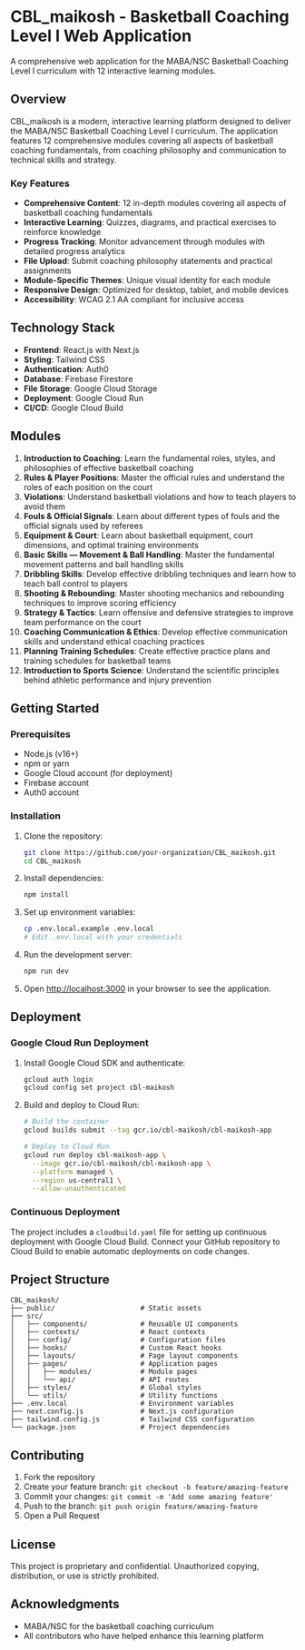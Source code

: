 # CBL_maikosh - Basketball Coaching Level I Web Application

A comprehensive web application for the MABA/NSC Basketball Coaching Level I curriculum with 12 interactive learning modules.

## Overview

CBL_maikosh is a modern, interactive learning platform designed to deliver the MABA/NSC Basketball Coaching Level I curriculum. The application features 12 comprehensive modules covering all aspects of basketball coaching fundamentals, from coaching philosophy and communication to technical skills and strategy.

### Key Features

- **Comprehensive Content**: 12 in-depth modules covering all aspects of basketball coaching fundamentals
- **Interactive Learning**: Quizzes, diagrams, and practical exercises to reinforce knowledge
- **Progress Tracking**: Monitor advancement through modules with detailed progress analytics
- **File Upload**: Submit coaching philosophy statements and practical assignments
- **Module-Specific Themes**: Unique visual identity for each module
- **Responsive Design**: Optimized for desktop, tablet, and mobile devices
- **Accessibility**: WCAG 2.1 AA compliant for inclusive access

## Technology Stack

- **Frontend**: React.js with Next.js
- **Styling**: Tailwind CSS
- **Authentication**: Auth0
- **Database**: Firebase Firestore
- **File Storage**: Google Cloud Storage
- **Deployment**: Google Cloud Run
- **CI/CD**: Google Cloud Build

## Modules

1. **Introduction to Coaching**: Learn the fundamental roles, styles, and philosophies of effective basketball coaching
2. **Rules & Player Positions**: Master the official rules and understand the roles of each position on the court
3. **Violations**: Understand basketball violations and how to teach players to avoid them
4. **Fouls & Official Signals**: Learn about different types of fouls and the official signals used by referees
5. **Equipment & Court**: Learn about basketball equipment, court dimensions, and optimal training environments
6. **Basic Skills — Movement & Ball Handling**: Master the fundamental movement patterns and ball handling skills
7. **Dribbling Skills**: Develop effective dribbling techniques and learn how to teach ball control to players
8. **Shooting & Rebounding**: Master shooting mechanics and rebounding techniques to improve scoring efficiency
9. **Strategy & Tactics**: Learn offensive and defensive strategies to improve team performance on the court
10. **Coaching Communication & Ethics**: Develop effective communication skills and understand ethical coaching practices
11. **Planning Training Schedules**: Create effective practice plans and training schedules for basketball teams
12. **Introduction to Sports Science**: Understand the scientific principles behind athletic performance and injury prevention

## Getting Started

### Prerequisites

- Node.js (v16+)
- npm or yarn
- Google Cloud account (for deployment)
- Firebase account
- Auth0 account

### Installation

1. Clone the repository:
   ```bash
   git clone https://github.com/your-organization/CBL_maikosh.git
   cd CBL_maikosh
   ```

2. Install dependencies:
   ```bash
   npm install
   ```

3. Set up environment variables:
   ```bash
   cp .env.local.example .env.local
   # Edit .env.local with your credentials
   ```

4. Run the development server:
   ```bash
   npm run dev
   ```

5. Open [http://localhost:3000](http://localhost:3000) in your browser to see the application.

## Deployment

### Google Cloud Run Deployment

1. Install Google Cloud SDK and authenticate:
   ```bash
   gcloud auth login
   gcloud config set project cbl-maikosh
   ```

2. Build and deploy to Cloud Run:
   ```bash
   # Build the container
   gcloud builds submit --tag gcr.io/cbl-maikosh/cbl-maikosh-app

   # Deploy to Cloud Run
   gcloud run deploy cbl-maikosh-app \
     --image gcr.io/cbl-maikosh/cbl-maikosh-app \
     --platform managed \
     --region us-central1 \
     --allow-unauthenticated
   ```

### Continuous Deployment

The project includes a `cloudbuild.yaml` file for setting up continuous deployment with Google Cloud Build. Connect your GitHub repository to Cloud Build to enable automatic deployments on code changes.

## Project Structure

```
CBL_maikosh/
├── public/                     # Static assets
├── src/
│   ├── components/             # Reusable UI components
│   ├── contexts/               # React contexts
│   ├── config/                 # Configuration files
│   ├── hooks/                  # Custom React hooks
│   ├── layouts/                # Page layout components
│   ├── pages/                  # Application pages
│   │   ├── modules/            # Module pages
│   │   └── api/                # API routes
│   ├── styles/                 # Global styles
│   └── utils/                  # Utility functions
├── .env.local                  # Environment variables
├── next.config.js              # Next.js configuration
├── tailwind.config.js          # Tailwind CSS configuration
└── package.json                # Project dependencies
```

## Contributing

1. Fork the repository
2. Create your feature branch: `git checkout -b feature/amazing-feature`
3. Commit your changes: `git commit -m 'Add some amazing feature'`
4. Push to the branch: `git push origin feature/amazing-feature`
5. Open a Pull Request

## License

This project is proprietary and confidential. Unauthorized copying, distribution, or use is strictly prohibited.

## Acknowledgments

- MABA/NSC for the basketball coaching curriculum
- All contributors who have helped enhance this learning platform